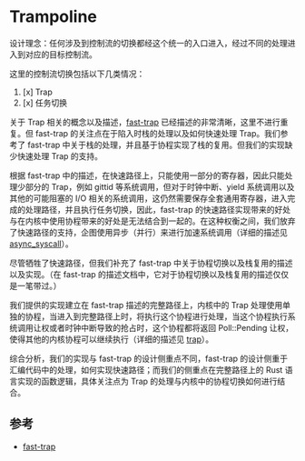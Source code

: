 # Trampoline

设计理念：任何涉及到控制流的切换都经这个统一的入口进入，经过不同的处理进入到对应的目标控制流。

这里的控制流切换包括以下几类情况：

1. [x] Trap
2. [x] 任务切换

关于 Trap 相关的概念以及描述，[fast-trap](https://github.com/YdrMaster/fast-trap/blob/main/README.md) 已经描述的非常清晰，这里不进行重复。但 fast-trap 的关注点在于陷入时栈的处理以及如何快速处理 Trap。我们参考了 fast-trap 中关于栈的处理，并且基于协程实现了栈的复用。但我们的实现缺少快速处理 Trap 的支持。

根据 fast-trap 中的描述，在快速路径上，只能使用一部分的寄存器，因此只能处理少部分的 Trap，例如 gittid 等系统调用，但对于时钟中断、yield 系统调用以及其他的可能阻塞的 I/O 相关的系统调用，这仍然需要保存全套通用寄存器，进入完成的处理路径，并且执行任务切换，因此，fast-trap 的快速路径实现带来的好处与在内核中使用协程带来的好处是无法结合到一起的。在这种权衡之间，我们放弃了快速路径的支持，企图使用异步（并行）来进行加速系统调用（详细的描述见 [async_syscall](./async_syscall.md)）。

尽管牺牲了快速路径，但我们补充了 fast-trap 中关于协程切换以及栈复用的描述以及实现。（在 fast-trap 的描述文档中，它对于协程切换以及栈复用的描述仅仅是一笔带过。）

我们提供的实现建立在 fast-trap 描述的完整路径上，内核中的 Trap 处理使用单独的协程，当进入到完整路径上时，将执行这个协程进行处理，当这个协程执行系统调用让权或者时钟中断导致的抢占时，这个协程都将返回 Poll::Pending 让权，使得其他的内核协程可以继续执行（详细的描述见 [trap](./trap.md)）。

综合分析，我们的实现与 fast-trap 的设计侧重点不同，fast-trap 的设计侧重于汇编代码中的处理，如何实现快速路径；而我们的侧重点在完整路径上的 Rust 语言实现的函数逻辑，具体关注点为 Trap 的处理与内核中的协程切换如何进行结合。

## 参考

- [fast-trap](https://github.com/YdrMaster/fast-trap/blob/main/README.md)